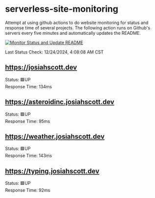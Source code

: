 # serverless-site-monitoring
Attempt at using github actions to do website monitoring for status and response time of several projects. The following action runs on Github's servers every five minutes and automatically updates the README.  

[![Monitor Status and Update README](https://github.com/JosiahSco/serverless-site-monitoring/actions/workflows/monitor.yaml/badge.svg)](https://github.com/JosiahSco/serverless-site-monitoring/actions/workflows/monitor.yaml)

Last Status Check: 12/24/2024, 4:08:08 AM CST

## https://josiahscott.dev
Status: 🟩UP  
Response Time: 134ms

## https://asteroidinc.josiahscott.dev
Status: 🟩UP  
Response Time: 95ms

## https://weather.josiahscott.dev
Status: 🟩UP  
Response Time: 143ms

## https://typing.josiahscott.dev
Status: 🟩UP  
Response Time: 92ms

